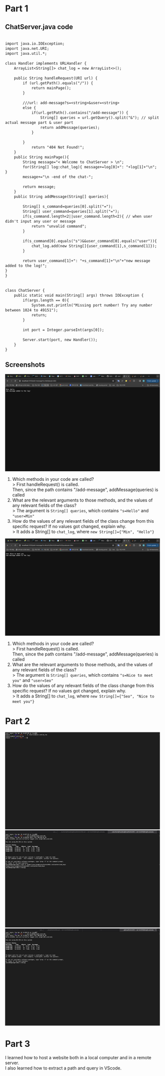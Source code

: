 <h1>Part 1</h1>
<h2> ChatServer.java code</h2>
  
```

import java.io.IOException;
import java.net.URI;
import java.util.*;

class Handler implements URLHandler {
    ArrayList<String[]> chat_log = new ArrayList<>();

    public String handleRequest(URI url) {
        if (url.getPath().equals("/")) { 
            return mainPage();
        }

        ///url: add-message?s=<string>&user=<string>
        else {
            if(url.getPath().contains("/add-message")) {
                String[] queries = url.getQuery().split("&"); // split actual message part & user part
                return addMessage(queries);
            }

        }
            return "404 Not Found!";
    }
    public String mainPage(){
        String message="< Welcome to ChatServer > \n"; 
        for(String[] log:chat_log){ message+=log[0]+": "+log[1]+"\n"; }
        message+="\n -end of the chat-";
        
        return message;
    }
    public String addMessage(String[] queries){

        String[] s_command=queries[0].split("=");
        String[] user_command=queries[1].split("=");
        if(s_command.length<2||user_command.length<2){ // when user didn't input any user or message
            return "unvalid command";
        }

        if(s_command[0].equals("s")&&user_command[0].equals("user")){
            chat_log.add(new String[]{user_command[1],s_command[1]});
        }

        return user_command[1]+": "+s_command[1]+"\n"+"new message added to the log!";
}   
}


class ChatServer {
    public static void main(String[] args) throws IOException {
        if(args.length == 0){
            System.out.println("Missing port number! Try any number between 1024 to 49151");
            return;
        }

        int port = Integer.parseInt(args[0]);

        Server.start(port, new Handler());
    }
}

```

<h2>Screenshots</h2>
  
  ![Main Page](./add1.png)
  
  <p>
    <ol>
      <li> Which methods in your code are called?
      <br> > First handleRequest() is called.
        <br> Then, since the path contains "/add-message", addMessage(queries) is called</li>
      <li> What are the relevant arguments to those methods, and the values of any relevant fields of the class?
      <br> > The argument is <code>String[] queries</code>, which contains <code>"s=Hello"</code> and <code>"user=Min"</code> </li>
      <li> How do the values of any relevant fields of the class change from this specific request? If no values got changed, explain why.
      <br> > It adds a String[] to <code>chat_log</code>, where <code>new String[]={"Min", "Hello"}</code></li>
    </ol>
  </p>
  
  ![Main Page](./add2.png)
  
  <p>
    <ol>
      <li> Which methods in your code are called?
      <br> > First handleRequest() is called.
        <br> Then, since the path contains "/add-message", addMessage(queries) is called</li>
      <li> What are the relevant arguments to those methods, and the values of any relevant fields of the class?
      <br> > The argument is <code>String[] queries</code>, which contains <code>"s=Nice to meet you"</code> and <code>"user=Seo"</code> </li>
      <li> How do the values of any relevant fields of the class change from this specific request? If no values got changed, explain why.
      <br> > It adds a String[] to <code>chat_log</code>, where <code>new String[]={"Seo", "Nice to meet you"}</code></li>
    </ol>
  </p>

<h1>Part 2</h1>

![Image](./terminal_pubK.png)
![Image](./terminal_authorK.png)
![Image](./terminal_woutPW.png)

<h1>Part 3</h1>
<p>
I learned how to host a website both in a local computer and in a remote server.
<br>I also learned how to extract a path and query in VScode.
</p>

